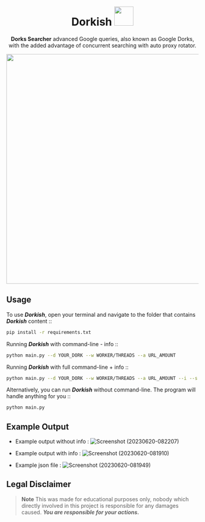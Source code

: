 <div align="center">

# Dorkish <img src="https://korben.info/app/uploads/2019/06/googledork.jpg" width="50px">

**Dorks Searcher** advanced Google queries, also known as Google Dorks, with the added advantage of concurrent searching with auto proxy rotator.

<img src="https://1.bp.blogspot.com/-H0LJDWx6w7k/Uz5pUSj3TPI/AAAAAAAAAPI/w-I-i5LwLvM/s1600/OnionBD-Google.dork.gif" width="600" height="auto">

</div>

## **Usage**

To use _**Dorkish**_, open your terminal and navigate to the folder that contains _**Dorkish**_ content ::

```sh
pip install -r requirements.txt
```

Running _**Dorkish**_ with command-line - info ::

```sh
python main.py --d YOUR_DORK --w WORKER/THREADS --a URL_AMOUNT
```

Running _**Dorkish**_ with full command-line + info ::

```sh
python main.py --d YOUR_DORK --w WORKER/THREADS --a URL_AMOUNT --i --s --f OUTPUT_FILENAME
```

Alternatively, you can run _**Dorkish**_ without command-line. The program will handle anything for you ::

```sh
python main.py
```

## **Example Output**

- Example output without info :
![Screenshot (20230620-082207)](https://github.com/x404xx/Dorkish-Searcher/assets/114883816/273977bd-31bc-4b9a-8339-fad619404707)

- Example output with info :
![Screenshot (20230620-081910)](https://github.com/x404xx/Dorkish-Searcher/assets/114883816/2425ba42-2686-4b22-b91c-aeb1e93e5356)

- Example json file :
![Screenshot (20230620-081949)](https://github.com/x404xx/Dorkish-Searcher/assets/114883816/e07c2dca-a9f6-45e0-a533-d1dcb9de7612)

## **Legal Disclaimer**

> **Note**
> This was made for educational purposes only, nobody which directly involved in this project is responsible for any damages caused. **_You are responsible for your actions._**
